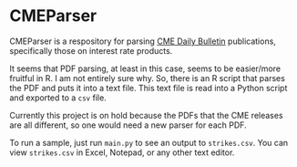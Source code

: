 # CMEParser
CMEParser is a respository for parsing [CME Daily Bulletin](https://www.cmegroup.com/market-data/daily-bulletin.html) publications, specifically those on interest rate products.

It seems that PDF parsing, at least in this case, seems to be easier/more fruitful in R. I am not entirely sure why. So, there is an R script that parses the PDF and puts it into a text file. This text file is read into a Python script and exported to a `csv` file.

Currently this project is on hold because the PDFs that the CME releases are all different, so one would need a new parser for each PDF.

To run a sample, just run `main.py` to see an output to `strikes.csv`.
You can view `strikes.csv` in Excel, Notepad, or any other text editor.

